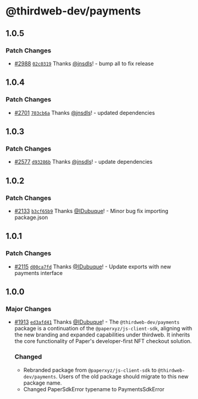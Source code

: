 # @thirdweb-dev/payments

## 1.0.5

### Patch Changes

- [#2988](https://github.com/thirdweb-dev/js/pull/2988) [`02c0319`](https://github.com/thirdweb-dev/js/commit/02c03196ad38de888ff86311c68fa010018bda60) Thanks [@jnsdls](https://github.com/jnsdls)! - bump all to fix release

## 1.0.4

### Patch Changes

- [#2701](https://github.com/thirdweb-dev/js/pull/2701) [`703cb6a`](https://github.com/thirdweb-dev/js/commit/703cb6ae3cc51fa4b0ba7c87f09f8e84dab8ed3f) Thanks [@jnsdls](https://github.com/jnsdls)! - updated dependencies

## 1.0.3

### Patch Changes

- [#2577](https://github.com/thirdweb-dev/js/pull/2577) [`d93286b`](https://github.com/thirdweb-dev/js/commit/d93286bc1f8224d055b50ce3ffa4f302869cb2b1) Thanks [@jnsdls](https://github.com/jnsdls)! - update dependencies

## 1.0.2

### Patch Changes

- [#2133](https://github.com/thirdweb-dev/js/pull/2133) [`b3cf65b9`](https://github.com/thirdweb-dev/js/commit/b3cf65b9dbdab22a452d2c597d21a14300b2d174) Thanks [@IDubuque](https://github.com/IDubuque)! - Minor bug fix importing package.json

## 1.0.1

### Patch Changes

- [#2115](https://github.com/thirdweb-dev/js/pull/2115) [`d00ca7fd`](https://github.com/thirdweb-dev/js/commit/d00ca7fd2a0fa3e694bb37d1f486d3d4cf1ad79e) Thanks [@IDubuque](https://github.com/IDubuque)! - Update exports with new payments interface

## 1.0.0

### Major Changes

- [#1913](https://github.com/thirdweb-dev/js/pull/1913) [`ed3afd41`](https://github.com/thirdweb-dev/js/commit/ed3afd418cb6e0d711814a1c52afb302460751ba) Thanks [@IDubuque](https://github.com/IDubuque)! - The `@thirdweb-dev/payments` package is a continuation of the `@paperxyz/js-client-sdk`, aligning with the new branding and expanded capabilities under thirdweb. It inherits the core functionality of Paper's developer-first NFT checkout solution.

  ### Changed

  - Rebranded package from `@paperxyz/js-client-sdk` to `@thirdweb-dev/payments`. Users of the old package should migrate to this new package name.
  - Changed PaperSdkError typename to PaymentsSdkError
